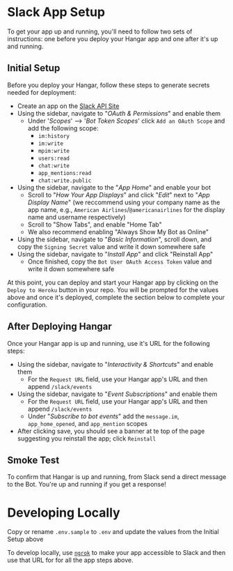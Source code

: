 # Slack App Setup
To get your app up and running, you'll need to follow two sets of instructions: one before you deploy your Hangar app and one after it's up and running.

## Initial Setup
Before you deploy your Hangar, follow these steps to generate secrets needed for deployment:
- Create an app on the [Slack API Site](https://api.slack.com/apps)
- Using the sidebar, navigate to "_OAuth & Permissions_" and enable them
  - Under '_Scopes_' --> '_Bot Token Scopes_' click `Add an OAuth Scope` and add the following scope:
    - `im:history`
    - `im:write`
    - `mpim:write`
    - `users:read`
    - `chat:write`
    - `app_mentions:read`
    - `chat:write.public`
- Using the sidebar, navigate to the "_App Home_" and enable your bot
  - Scroll to "_How Your App Displays_" and click "_Edit_" next to "_App Display Name_" (we reccommend using your company name as the app name, e.g., `American Airlines`/`@americanairlines` for the display name and username respectively)
  - Scroll to "Show Tabs", and enable "Home Tab"
  - We also recommend enabling "Always Show My Bot as Online"
- Using the sidebar, navigate to "_Basic Information_", scroll down, and copy the `Signing Secret` value and write it down somewhere safe
- Using the sidebar, navigate to "_Install App_" and click "Reinstall App"
  - Once finished, copy the `Bot User OAuth Access Token` value and write it down somewhere safe

At this point, you can deploy and start your Hangar app by clicking on the `Deploy to Heroku` button in your repo. You will be prompted for the values above and once it's deployed, complete the section below to complete your configuration.

## After Deploying Hangar
Once your Hangar app is up and running, use it's URL for the following steps:
- Using the sidebar, navigate to "_Interactivity & Shortcuts_" and enable them
  - For the `Request URL` field, use your Hangar app's URL and then append `/slack/events`
- Using the sidebar, navigate to "_Event Subscriptions_" and enable them
  - For the `Request URL` field, use your Hangar app's URL and then append `/slack/events`
  - Under "_Subscribe to bot events_" add the `message.im`, `app_home_opened`, and `app_mention` scopes
- After clicking save, you should see a banner at te top of the page suggesting you reinstall the app; click `Reinstall` 

## Smoke Test
To confirm that Hangar is up and running, from Slack send a direct message to the Bot. You're up and running if you get a response!

# Developing Locally
Copy or rename `.env.sample` to `.env` and update the values from the Initial Setup above

To develop locally, use [`ngrok`](https://ngrok.com) to make your app accessible to Slack and then use that URL for for all the app steps above.
